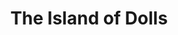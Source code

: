 ---
layout: credit-info
headerstatus: shunk-header
title: The Island of Dolls
iden: theislandofdolls
showreel_weight: 101
credits_weight: 100
thumbnail: /assets/img/credits-grid/the-island-of-dolls.jpg
image: /assets/img/credits-grid/opengraph/the-island-of-dolls.jpg
image_size: 3
category: credits
role: Composer
type: Feature Film
imdb: http://www.imdb.com/title/tt4423788
sample: assets/media/the_island_of_the_dolls_60s
genre: Horror/Mystery
director: Javier Solorzano Casarin
producers: Christian Mejia Acosta, SJ Evans & Emma Raine Walker
synopsis: After the mysterious 1950's murders which happened upon the infamous 'Island of the Dolls', a modern-day British journalist, Emily has been assigned to research and uncover the truth of the unspoken event.
---